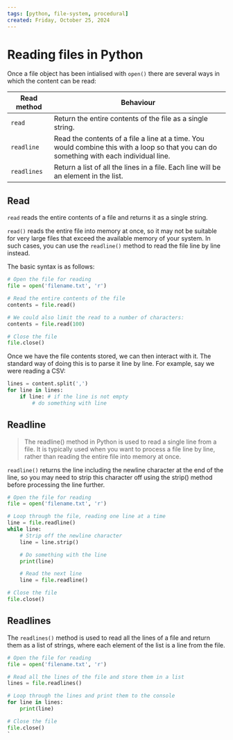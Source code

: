 ```yaml
---
tags: [python, file-system, procedural]
created: Friday, October 25, 2024
---
```


# Reading files in Python

Once a file object has been intialised with `open()` there are several ways in
which the content can be read:

| Read method | Behaviour                                                                                                                                |
| ----------- | ---------------------------------------------------------------------------------------------------------------------------------------- |
| `read`      | Return the entire contents of the file as a single string.                                                                               |
| `readline`  | Read the contents of a file a line at a time. You would combine this with a loop so that you can do something with each individual line. |
| `readlines` | Return a list of all the lines in a file. Each line will be an element in the list.                                                      |

## Read

`read` reads the entire contents of a file and returns it as a single string.

`read()` reads the entire file into memory at once, so it may not be suitable
for very large files that exceed the available memory of your system. In such
cases, you can use the `readline()` method to read the file line by line
instead.

The basic syntax is as follows:

```py
# Open the file for reading
file = open('filename.txt', 'r')

# Read the entire contents of the file
contents = file.read()

# We could also limit the read to a number of characters:
contents = file.read(100)

# Close the file
file.close()
```

Once we have the file contents stored, we can then interact with it. The
standard way of doing this is to parse it line by line. For example, say we were
reading a CSV:

```py
lines = content.split(',')
for line in lines:
    if line: # if the line is not empty
        # do something with line
```

## Readline

> The readline() method in Python is used to read a single line from a file. It
> is typically used when you want to process a file line by line, rather than
> reading the entire file into memory at once.

`readline()` returns the line including the newline character at the end of the
line, so you may need to strip this character off using the strip() method
before processing the line further.

```python
# Open the file for reading
file = open('filename.txt', 'r')

# Loop through the file, reading one line at a time
line = file.readline()
while line:
    # Strip off the newline character
    line = line.strip()

    # Do something with the line
    print(line)

    # Read the next line
    line = file.readline()

# Close the file
file.close()
```

## Readlines

The `readlines()` method is used to read all the lines of a file and return them
as a list of strings, where each element of the list is a line from the file.

```py
# Open the file for reading
file = open('filename.txt', 'r')

# Read all the lines of the file and store them in a list
lines = file.readlines()

# Loop through the lines and print them to the console
for line in lines:
    print(line)

# Close the file
file.close()
`
```
